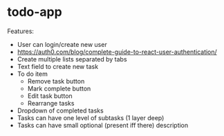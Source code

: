 # todo-app

Features:
- User can login/create new user
- https://auth0.com/blog/complete-guide-to-react-user-authentication/
- Create multiple lists separated by tabs
- Text field to create new task
- To do item
    - Remove task button
    - Mark complete button
    - Edit task button
    - Rearrange tasks
- Dropdown of completed tasks
- Tasks can have one level of subtasks (1 layer deep)
- Tasks can have small optional (present iff there) description
